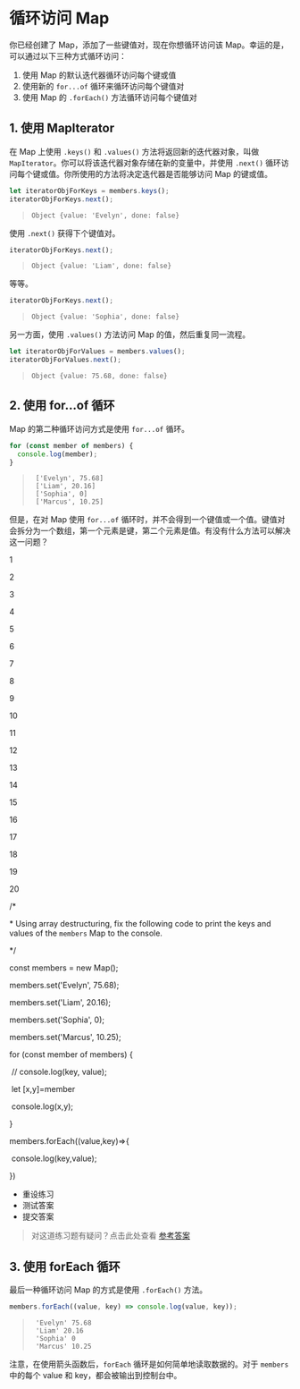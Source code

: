 # 循环访问 Map

你已经创建了 Map，添加了一些键值对，现在你想循环访问该 Map。幸运的是，可以通过以下三种方式循环访问：

1. 使用 Map 的默认迭代器循环访问每个键或值
2. 使用新的 `for...of` 循环来循环访问每个键值对
3. 使用 Map 的 `.forEach()` 方法循环访问每个键值对

## 1. 使用 MapIterator

在 Map 上使用 `.keys()` 和 `.values()` 方法将返回新的迭代器对象，叫做 `MapIterator`。你可以将该迭代器对象存储在新的变量中，并使用 `.next()` 循环访问每个键或值。你所使用的方法将决定迭代器是否能够访问 Map 的键或值。

```js
let iteratorObjForKeys = members.keys();
iteratorObjForKeys.next();
```

> ```
> Object {value: 'Evelyn', done: false}
> ```

使用 `.next()` 获得下个键值对。

```js
iteratorObjForKeys.next();
```

> ```
> Object {value: 'Liam', done: false}
> ```

等等。

```js
iteratorObjForKeys.next();
```

> ```
> Object {value: 'Sophia', done: false}
> ```

另一方面，使用 `.values()` 方法访问 Map 的值，然后重复同一流程。

```js
let iteratorObjForValues = members.values();
iteratorObjForValues.next();
```

> ```
> Object {value: 75.68, done: false}
> ```



## 2. 使用 for...of 循环

Map 的第二种循环访问方式是使用 `for...of` 循环。

```js
for (const member of members) {
  console.log(member);
}
```

> ```
>  ['Evelyn', 75.68]
>  ['Liam', 20.16]
>  ['Sophia', 0]
>  ['Marcus', 10.25]
> ```

但是，在对 Map 使用 `for...of` 循环时，并不会得到一个键值或一个值。键值对会拆分为一个数组，第一个元素是键，第二个元素是值。有没有什么方法可以解决这一问题？



1

2

3

4

5

6

7

8

9

10

11

12

13

14

15

16

17

18

19

20







/*

 \* Using array destructuring, fix the following code to print the keys and values of the `members` Map to the console.

 */



const members = new Map();



members.set('Evelyn', 75.68);

members.set('Liam', 20.16);

members.set('Sophia', 0);

members.set('Marcus', 10.25);



for (const member of members) {

​    // console.log(key, value);

​    let [x,y]=member

​    console.log(x,y);

}



members.forEach((value,key)=>{

​    console.log(key,value);

})













- 重设练习
- 测试答案
- 提交答案



> 对这道练习题有疑问？点击此处查看 [参考答案](https://discussions.youdaxue.com/t/es6/50044#es6-03)

## 3. 使用 forEach 循环

最后一种循环访问 Map 的方式是使用 `.forEach()` 方法。

```js
members.forEach((value, key) => console.log(value, key));
```

> ```
>  'Evelyn' 75.68
>  'Liam' 20.16
>  'Sophia' 0
>  'Marcus' 10.25
> ```

注意，在使用箭头函数后，`forEach` 循环是如何简单地读取数据的。对于 `members` 中的每个 value 和 key，都会被输出到控制台中。